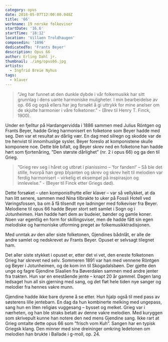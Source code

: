 ```yaml
---
category: opus
date: 2018-05-07T12:00:00.048Z
title: '66'
workname: 19 norske folkeviser
startDate: '16.6'
startTime: '18:12'
location: 'Villaen Troldhaugen'
composedin: '1896'
dedicatedTo: 'Frants Beyer'
description: Opus 66
author: Erling Dahl jr.
thumbnail: ./img/opus66.jpg
artists:
  - Ingfrid Breie Nyhus
tags:
  - klaver
---
```

> ”Jeg har funnet at den dunkle dybde i vår folkemusikk har sitt grunnlag i dens uante harmoniske muligheter. I min bearbeidelse av op. 66 og også ellers har jeg forsøkt å gi uttrykk for mine anelser om de skjulte harmonier i våre folketoner.” - (Brev til Henry T. Finck, 1900).

Under en fjelltur på Hardangervidda i 1886 sammen med Julius Röntgen og Frants Beyer, hadde Grieg harmonisert en folketone som Beyer hadde med seg. Den var et resultat av dårlig vær. En dag med silregn og skodde var de tre henvist til innomhuslige sysler. Beyer foreslo at komponistene skulle komponere noe. Dette ble bifalt, og Beyer skrev ned en folketone han hadde hørt som fjortenåring, ”Den største dårlighet” (nr. 2 i opus 66) og ga den til Grieg.

 > ”Grieg rev seg i håret og utbrøt i pianissimo – ’for fanden!’ – Så ble det stille, hvorpå han grep blyanten og skrev og skrev helt til melodien var ferdig harmonisert – virkelig et eksempel på inspirasjon og innlevelse.” - (Beyer til Finck etter Griegs død).

Dette forsøket – uten komponisthytte eller klaver – var så vellykket, at da han litt senere, sammen med Nina tilbrakte to uker på Fossli Hotell ved Vøringsfossen, ba om å få tilsendt nye ladninger med folkeviser fra Beyer. Melodiene til opus 66 hadde Beyer stort sett samlet i Sogn og i Jotunheimen. Han hadde hørt dem av budeier, bønder og gamle koner. Noen var egentlig en form for skillingsviser, men de hadde fått sin egen melodiske og harmoniske utforming preget av folkemusikktradisjonen.

Med unntak av den aller siste folketonen, Gjendines bådnlåt, er alle de andre samlet og nedskrevet av Frants Beyer. Opuset er selvsagt tilegnet ham.

Det aller siste stykket i opuset er, etter det vi vet, den eneste folketonen Grieg har skrevet ned selv. Sommeren 1891 var han med vennene Röntgen og Beyer i Jotunheimen, og de kom inn til Skogadalsbøen. Der gjette den unge og fagre Gjendine Slaalien fra Bøverdalen sammen med andre jenter fra trakten. Hun var en enestående jente – knapt 20 år gammel. Dagen lang ledsaget hun all sin gjerning med sang, og det fløt hele tiden nye sanger og melodier fra hennes vakre munn.

Gjendine hadde ikke bare dyrene å se etter. Hun hjalp også til med pass av søsterens lille jentebarn. En dag da hun kombinerte melking med ungepass, sang hun en liten religiøs vuggesang – bysset og melket. Grieg var i nærheten, og han ble straks betatt av denne vakre melodien.  Med kuryggen som skrivepult kunne han notere den ned mens Gjendine sang. Ikke rart at Grieg omtalte dette opus 66 som ”frisch vom Kuh”. Sangen har en typisk Griegsk klang. Den minner med sine dreininger omkring ledetonen om melodien han brukte i Ballade i g-moll, op. 24.
